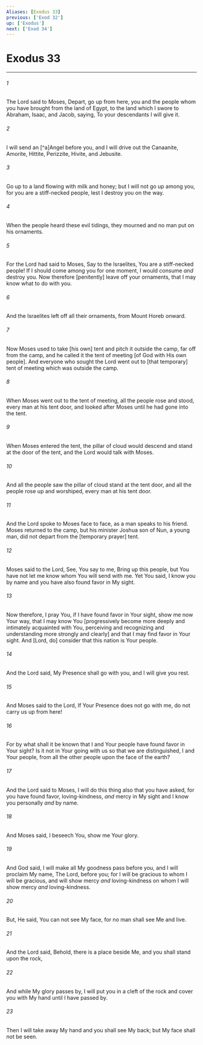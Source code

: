 ```yaml
---
Aliases: [Exodus 33]
previous: ['Exod 32']
up: ['Exodus']
next: ['Exod 34']
---
```

# Exodus 33

***














###### 1 






The Lord said to Moses, Depart, go up from here, you and the people whom you have brought from the land of Egypt, to the land which I swore to Abraham, Isaac, and Jacob, saying, To your descendants I will give it. 













###### 2 






I will send an [^a]Angel before you, and I will drive out the Canaanite, Amorite, Hittite, Perizzite, Hivite, and Jebusite. 













###### 3 






Go up to a land flowing with milk and honey; but I will not go up among you, for you are a stiff-necked people, lest I destroy you on the way. 













###### 4 






When the people heard these evil tidings, they mourned and no man put on his ornaments. 













###### 5 






For the Lord had said to Moses, Say to the Israelites, You are a stiff-necked people! If I should come among you for one moment, I would consume _and_ destroy you. Now therefore [penitently] leave off your ornaments, that I may know what to do with you. 













###### 6 






And the Israelites left off all their ornaments, from Mount Horeb onward. 













###### 7 






Now Moses used to take [his own] tent and pitch it outside the camp, far off from the camp, and he called it the tent of meeting [of God with His own people]. And everyone who sought the Lord went out to [that temporary] tent of meeting which was outside the camp. 













###### 8 






When Moses went out to the tent of meeting, all the people rose and stood, every man at his tent door, and looked after Moses until he had gone into the tent. 













###### 9 






When Moses entered the tent, the pillar of cloud would descend and stand at the door of the tent, and the Lord would talk with Moses. 













###### 10 






And all the people saw the pillar of cloud stand at the tent door, and all the people rose up and worshiped, every man at his tent door. 













###### 11 






And the Lord spoke to Moses face to face, as a man speaks to his friend. Moses returned to the camp, but his minister Joshua son of Nun, a young man, did not depart from the [temporary prayer] tent. 













###### 12 






Moses said to the Lord, See, You say to me, Bring up this people, but You have not let me know whom You will send with me. Yet You said, I know you by name and you have also found favor in My sight. 













###### 13 






Now therefore, I pray You, if I have found favor in Your sight, show me now Your way, that I may know You [progressively become more deeply and intimately acquainted with You, perceiving and recognizing and understanding more strongly and clearly] and that I may find favor in Your sight. And [Lord, do] consider that this nation is Your people. 













###### 14 






And the Lord said, My Presence shall go with you, and I will give you rest. 













###### 15 






And Moses said to the Lord, If Your Presence does not go with me, do not carry us up from here! 













###### 16 






For by what shall it be known that I and Your people have found favor in Your sight? Is it not in Your going with us so that we are distinguished, I and Your people, from all the other people upon the face of the earth? 













###### 17 






And the Lord said to Moses, I will do this thing also that you have asked, for you have found favor, loving-kindness, _and_ mercy in My sight and I know you personally _and_ by name. 













###### 18 






And Moses said, I beseech You, show me Your glory. 













###### 19 






And God said, I will make all My goodness pass before you, and I will proclaim My name, The Lord, before you; for I will be gracious to whom I will be gracious, and will show mercy _and_ loving-kindness on whom I will show mercy _and_ loving-kindness. 













###### 20 






But, He said, You can not see My face, for no man shall see Me and live. 













###### 21 






And the Lord said, Behold, there is a place beside Me, and you shall stand upon the rock, 













###### 22 






And while My glory passes by, I will put you in a cleft of the rock and cover you with My hand until I have passed by. 













###### 23 






Then I will take away My hand and you shall see My back; but My face shall not be seen.
